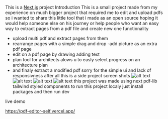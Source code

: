This is a [Next.js](https://nextjs.org/) project
Introduction
This is a small project made from my experience on much bigger project that required me to edit and upload pdfs 
so i wanted to share this little tool that i made as an open source hoping it would help someone else on his journey or help people who want an easy way to extract pages from a pdf file and create new one 
functionality 
- upload multi pdf and extract pages from them 
- rearrange pages with a simple drag and drop 
-add picture as an extra pdf page 
- edit on a pdf page by drawing adding text 
- plan tool for architects alows u to easly select progress on an architecture plan 
- and finaly extract a modified pdf
sorry for the simple ui and lack of responsivness after all this is a side project 
screen shots 
![alt text](https://postimg.cc/v41Yb3bD)
![alt text](https://postimg.cc/XrTVJdYL)
![alt text](https://postimg.cc/HctHBN4vL)
![alt text](https://postimg.cc/0K2v3CVk)
this project was made using next pdf-lib tailwind styled components
to run this project localy just install packages and then run dev 
 
 live demo 

https://pdf-editor-self.vercel.app/
